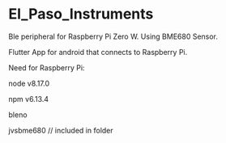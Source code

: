 # El_Paso_Instruments
Ble peripheral for Raspberry Pi Zero W. Using BME680 Sensor.

Flutter App for android that connects to Raspberry Pi.

Need for Raspberry Pi: 

node v8.17.0

npm v6.13.4

bleno

jvsbme680 // included in folder

